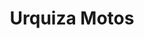 ---
title: "Urquiza Motos"
url: /ciudad-autonoma-de-buenos-aires/urquiza-motos-avenida-cordoba/
shop: Motorrad
---
